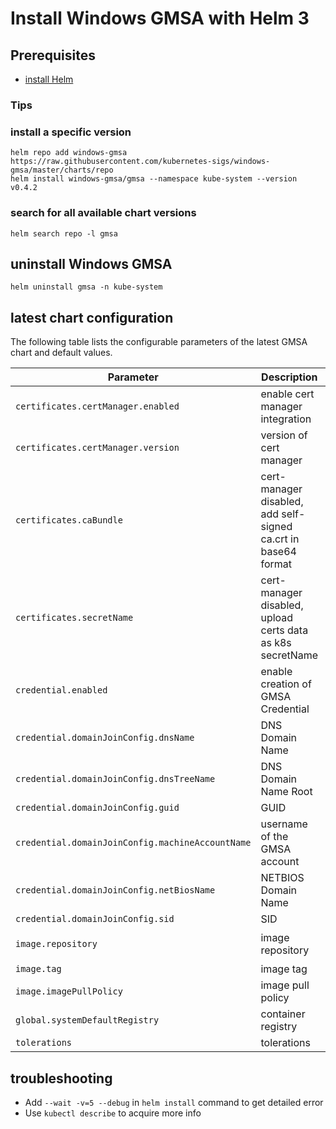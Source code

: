 # Install Windows GMSA with Helm 3

## Prerequisites

- [install Helm](https://helm.sh/docs/intro/quickstart/#install-helm)

### Tips

### install a specific version

```console
helm repo add windows-gmsa https://raw.githubusercontent.com/kubernetes-sigs/windows-gmsa/master/charts/repo
helm install windows-gmsa/gmsa --namespace kube-system --version v0.4.2
```

### search for all available chart versions

```console
helm search repo -l gmsa
```

## uninstall Windows GMSA

```console
helm uninstall gmsa -n kube-system
```

## latest chart configuration

The following table lists the configurable parameters of the latest GMSA chart and default values.

| Parameter                                             | Description                                                       | Default                                               |
|-------------------------------------------------------|-------------------------------------------------------------------|-------------------------------------------------------|
| `certificates.certManager.enabled`                    | enable cert manager integration                                   | `true`                                                |
| `certificates.certManager.version`                    | version of cert manager                                           |                                                       |
| `certificates.caBundle`                               | cert-manager disabled, add self-signed ca.crt in base64 format    |                                                       |
| `certificates.secretName`                             | cert-manager disabled, upload certs data as k8s secretName        | `gmsa-server-cert`                                    |
| `credential.enabled`                                  | enable creation of GMSA Credential                                | `true`                                                |
| `credential.domainJoinConfig.dnsName`                 | DNS Domain Name                                                   |                                                       |
| `credential.domainJoinConfig.dnsTreeName`             | DNS Domain Name Root                                              |                                                       |
| `credential.domainJoinConfig.guid`                    | GUID                                                              |                                                       |
| `credential.domainJoinConfig.machineAccountName`      | username of the GMSA account                                      |                                                       |
| `credential.domainJoinConfig.netBiosName`             | NETBIOS Domain Name                                               |                                                       |
| `credential.domainJoinConfig.sid`                     | SID                                                               |                                                       |
| `image.repository`                                    | image repository                                                  | `registry.k8s.io/gmsa-webhook/k8s-gmsa-webhook`       |
| `image.tag`                                           | image tag                                                         | `v0.4.0`                                              |
| `image.imagePullPolicy`                               | image pull policy                                                 | `IfNotPresent`                                        |
| `global.systemDefaultRegistry`                        | container registry                                                |                                                       |
| `tolerations`                                         | tolerations                                                       | []                                                    |

## troubleshooting

- Add `--wait -v=5 --debug` in `helm install` command to get detailed error
- Use `kubectl describe` to acquire more info
